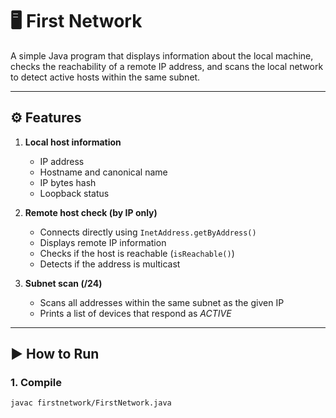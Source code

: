 # 🖥️ First Network

A simple Java program that displays information about the local machine,  
checks the reachability of a remote IP address, and scans the local network  
to detect active hosts within the same subnet.

---

## ⚙️ Features

1. **Local host information**
    - IP address
    - Hostname and canonical name
    - IP bytes hash
    - Loopback status

2. **Remote host check (by IP only)**
    - Connects directly using `InetAddress.getByAddress()`
    - Displays remote IP information
    - Checks if the host is reachable (`isReachable()`)
    - Detects if the address is multicast

3. **Subnet scan (/24)**
    - Scans all addresses within the same subnet as the given IP
    - Prints a list of devices that respond as *ACTIVE*

---

## ▶️ How to Run

### 1. Compile
```bash
javac firstnetwork/FirstNetwork.java
